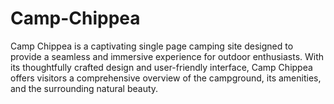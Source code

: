 # Camp-Chippea
Camp Chippea is a captivating single page camping site designed to provide a seamless and immersive experience for outdoor enthusiasts. With its thoughtfully crafted design and user-friendly interface, Camp Chippea offers visitors a comprehensive overview of the campground, its amenities, and the surrounding natural beauty.
